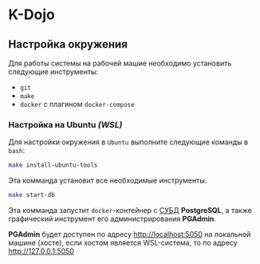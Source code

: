 # K-Dojo

## Настройка окружения

Для работы системы на рабочей машие необходимо установить следующие инструменты:

- `git`
- `make`
- `docker` с плагином `docker-compose`

### Настройка на Ubuntu _(WSL)_

Для настройки окружения в `Ubuntu` выполните следующие команды в `bash`:

```bash
make install-ubuntu-tools
```

Эта комманда установит все необходимые инструменты.

```bash
make start-db
```

Эта комманда запустит `docker`-контейнер с [СУБД](https://ru.wikipedia.org/wiki/%D0%A1%D0%B8%D1%81%D1%82%D0%B5%D0%BC%D0%B0_%D1%83%D0%BF%D1%80%D0%B0%D0%B2%D0%BB%D0%B5%D0%BD%D0%B8%D1%8F_%D0%B1%D0%B0%D0%B7%D0%B0%D0%BC%D0%B8_%D0%B4%D0%B0%D0%BD%D0%BD%D1%8B%D1%85) **PostgreSQL**, а также графический инструмент его администрирования **PGAdmin**.

**PGAdmin** будет доступен по адресу <http://localhost:5050> на локальной машине (хосте), если хостом является WSL-система, то по адресу <http://127.0.0.1:5050>
